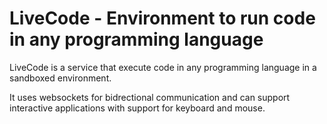 # LiveCode - Environment to run code in any programming language

LiveCode is a service that execute code in any programming language in a sandboxed environment.

It uses websockets for bidrectional communication and can support interactive applications with support for keyboard and mouse.

